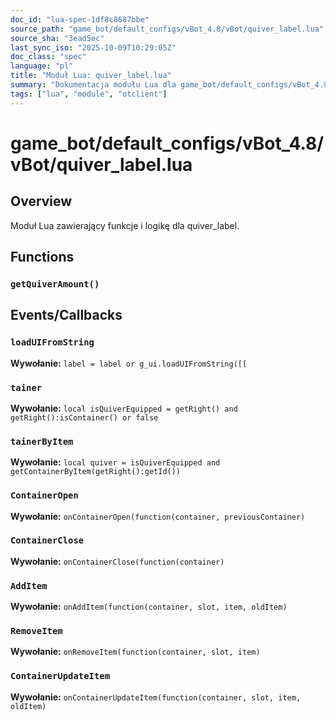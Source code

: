 ```yaml
---
doc_id: "lua-spec-1df8c8687bbe"
source_path: "game_bot/default_configs/vBot_4.8/vBot/quiver_label.lua"
source_sha: "3ead5ec"
last_sync_iso: "2025-10-09T10:29:05Z"
doc_class: "spec"
language: "pl"
title: "Moduł Lua: quiver_label.lua"
summary: "Dokumentacja modułu Lua dla game_bot/default_configs/vBot_4.8/vBot/quiver_label.lua"
tags: ["lua", "module", "otclient"]
---
```


# game_bot/default_configs/vBot_4.8/vBot/quiver_label.lua

## Overview

Moduł Lua zawierający funkcje i logikę dla quiver_label.

## Functions

### `getQuiverAmount()`

## Events/Callbacks

### `loadUIFromString`

**Wywołanie:** `label = label or g_ui.loadUIFromString([[`

### `tainer`

**Wywołanie:** `local isQuiverEquipped = getRight() and getRight():isContainer() or false`

### `tainerByItem`

**Wywołanie:** `local quiver = isQuiverEquipped and getContainerByItem(getRight():getId())`

### `ContainerOpen`

**Wywołanie:** `onContainerOpen(function(container, previousContainer)`

### `ContainerClose`

**Wywołanie:** `onContainerClose(function(container)`

### `AddItem`

**Wywołanie:** `onAddItem(function(container, slot, item, oldItem)`

### `RemoveItem`

**Wywołanie:** `onRemoveItem(function(container, slot, item)`

### `ContainerUpdateItem`

**Wywołanie:** `onContainerUpdateItem(function(container, slot, item, oldItem)`
